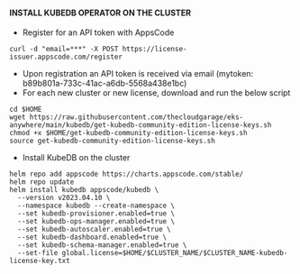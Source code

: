 #### INSTALL KUBEDB OPERATOR ON THE CLUSTER
* Register for an API token with AppsCode
```
curl -d "email=***" -X POST https://license-issuer.appscode.com/register
```
* Upon registration an API token is received via email (mytoken: b89b801a-733c-41ac-a6db-5568a438e1bc)
* For each new cluster or new license, download and run the below script
```
cd $HOME
wget https://raw.githubusercontent.com/thecloudgarage/eks-anywhere/main/kubedb/get-kubedb-community-edition-license-keys.sh
chmod +x $HOME/get-kubedb-community-edition-license-keys.sh
source get-kubedb-community-edition-license-keys.sh
```
* Install KubeDB on the cluster
```
helm repo add appscode https://charts.appscode.com/stable/
helm repo update
helm install kubedb appscode/kubedb \
  --version v2023.04.10 \
  --namespace kubedb --create-namespace \
  --set kubedb-provisioner.enabled=true \
  --set kubedb-ops-manager.enabled=true \
  --set kubedb-autoscaler.enabled=true \
  --set kubedb-dashboard.enabled=true \
  --set kubedb-schema-manager.enabled=true \
  --set-file global.license=$HOME/$CLUSTER_NAME/$CLUSTER_NAME-kubedb-license-key.txt
```
